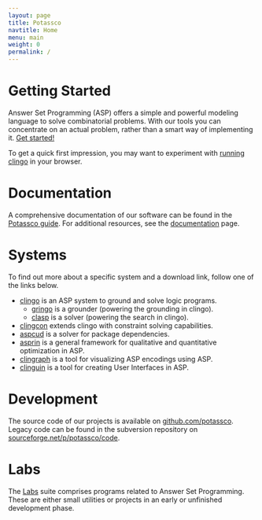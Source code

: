 ```yaml
---
layout: page
title: Potassco
navtitle: Home
menu: main
weight: 0
permalink: /
---
```


# Getting Started

Answer Set Programming (ASP) offers a simple and powerful modeling language to solve combinatorial problems.
With our tools you can concentrate on an actual problem, rather than a smart way of implementing it.
[Get started!](/doc/start/)

To get a quick first impression, you may want to experiment with [running clingo](/clingo/run/) in your browser.

# Documentation

A comprehensive documentation of our software can be found in the [Potassco guide](https://github.com/potassco/guide/releases/).
For additional resources, see the [documentation](/doc/) page.

# Systems

To find out more about a specific system and a download link, follow one of the links below.

* [clingo](/clingo/) is an ASP system to ground and solve logic programs.
    * [gringo](/clingo/) is a grounder (powering the grounding in clingo).
    * [clasp](/clasp/) is a solver (powering the search in clingo).
* [clingcon](/clingcon/) extends clingo with constraint solving capabilities.
* [aspcud](/aspcud/) is a solver for package dependencies.
* [asprin](/asprin/) is a general framework for qualitative and quantitative optimization in ASP.
* [clingraph](/clingraph/) is a tool for visualizing ASP encodings using ASP.
* [clinguin](/clinguin/) is a tool for creating User Interfaces in ASP.

# Development

The source code of our projects is available on [github.com/potassco](https://github.com/potassco/).
Legacy code can be found in the subversion repository on [sourceforge.net/p/potassco/code](https://sourceforge.net/p/potassco/code).

# Labs

The [Labs](/labs/) suite comprises programs related to Answer Set Programming.
These are either small utilities or projects in an early or unfinished development phase.
